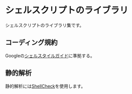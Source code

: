 # シェルスクリプトのライブラリ

シェルスクリプトのライブラリ集です。

## コーディング規約

Googleの[シェルスタイルガイド](https://google.github.io/styleguide/shell.xml)に準拠する。

## 静的解析

静的解析には[ShellCheck](https://github.com/koalaman/shellcheck)を使用します。
